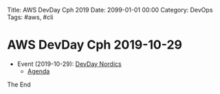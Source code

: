 Title: AWS DevDay Cph 2019
Date: 2099-01-01 00:00
Category: DevOps
Tags: #aws, #cli

# AWS DevDay Cph 2019-10-29

* Event (2019-10-29): [DevDay Nordics](https://aws.amazon.com/events/devday-nordics/)
    * [Agenda](https://aws.amazon.com/events/devday-nordics/agenda/)





The End